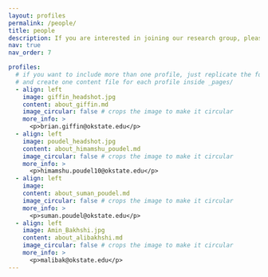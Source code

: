 ```yaml
---
layout: profiles
permalink: /people/
title: people
description: If you are interested in joining our research group, please reach out to Brian Giffin by email. You can also review our group's <a href='https://bdgiffin.github.io/Giffin-Group-Graduate-Handbook/giffin_group_graduate_handbook.pdf' style='color:#0000FF;'>Graduate Handbook</a> to see how we operate.
nav: true
nav_order: 7

profiles:
  # if you want to include more than one profile, just replicate the following block
  # and create one content file for each profile inside _pages/
  - align: left
    image: giffin_headshot.jpg
    content: about_giffin.md
    image_circular: false # crops the image to make it circular
    more_info: >
      <p>brian.giffin@okstate.edu</p>
  - align: left
    image: poudel_headshot.jpg
    content: about_himamshu_poudel.md
    image_circular: false # crops the image to make it circular
    more_info: >
      <p>himamshu.poudel10@okstate.edu</p>
  - align: left
    image: 
    content: about_suman_poudel.md
    image_circular: false # crops the image to make it circular
    more_info: >
      <p>suman.poudel@okstate.edu</p>
  - align: left
    image: Amin_Bakhshi.jpg
    content: about_alibakhshi.md
    image_circular: false # crops the image to make it circular
    more_info: >
      <p>malibak@okstate.edu</p>
---
```

